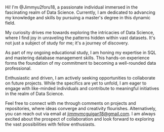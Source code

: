 Hi! I'm @Jimmyu2foru18, a passionate individual immersed in the fascinating realm of Data Science. 
Currently, I am dedicated to advancing my knowledge and skills by pursuing a master's degree in this dynamic field.

My curiosity drives me towards exploring the intricacies of Data Science, 
where I find joy in unraveling the patterns hidden within vast datasets. 
It's not just a subject of study for me; it's a journey of discovery.

As part of my ongoing educational study, 
I am honing my expertise in SQL and mastering database management skills. 
This hands-on experience forms the foundation of my commitment to becoming a well-rounded data professional.

Enthusiastic and driven, 
I am actively seeking opportunities to collaborate on future projects. 
While the specifics are yet to unfold, 
I am eager to engage with like-minded individuals and contribute to meaningful initiatives in the realm of Data Science.

Feel free to connect with me through comments on projects and repositories, 
where ideas converge and creativity flourishes. 
Alternatively, you can reach out via email at jimmymcguigan18@gmail.com. 
I am always excited about the prospect of collaboration and look forward to exploring the vast possibilities with fellow enthusiasts. 


<!---
Jimmyu2foru18/Jimmyu2foru18 is a ✨ special ✨ repository because its `README.md` (this file) appears on your GitHub profile.
You can click the Preview link to take a look at your changes.
--->
